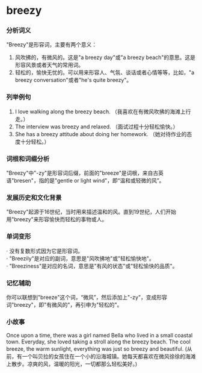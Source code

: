 # breezy

### 分析词义

  

"Breezy"是形容词，主要有两个意义：

  

1.  风吹拂的，有微风的。这是"a breezy day"或"a breezy beach"的意思。这是形容风景或者天气的常用词。
2.  轻松的，愉快无忧的。可以用来形容人、气氛、谈话或者心情等等，比如，"a breezy conversation"或者"he's quite breezy"。

  

### 列举例句

  

1.  I love walking along the breezy beach. （我喜欢在有微风吹拂的海滩上行走。）
2.  The interview was breezy and relaxed. （面试过程十分轻松愉快。）
3.  She has a breezy attitude about doing her homework. （她对待作业的态度十分轻松。）

  

### 词根和词缀分析

  

"Breezy"中"-zy"是形容词后缀，前面的"breeze"是词根，来自古英语"bresen"，指的是"gentle or light wind"，即“温和或轻微的风”。

  

### 发展历史和文化背景

  

"Breezy"起源于16世纪，当时用来描述温和的风。直到19世纪，人们开始用"breezy"来形容愉快而轻松的事物或人。

  

### 单词变形

  

· 没有复数形式因为它是形容词。  
· "Breezily"是对应的副词，意思是"风吹拂地"或"轻松愉快地"。  
· "Breeziness"是对应的名词，意思是"有风的状态"或"轻松愉快的品质"。

  

### 记忆辅助

  

你可以联想到"breeze"这个词，“微风”，然后添加上"-zy"，变成形容词"breezy"，即"有微风的"，再引申为"轻松的"。

  

### 小故事

  

Once upon a time, there was a girl named Bella who lived in a small coastal town. Everyday, she loved taking a stroll along the breezy beach. The cool breeze, the warm sunlight, everything was just so breezy and beautiful. (从前，有一个叫贝拉的女孩住在一个小的沿海城镇。她每天都喜欢在微风徐徐的海滩上散步。凉爽的风，温暖的阳光，一切都那么轻松美好。)
